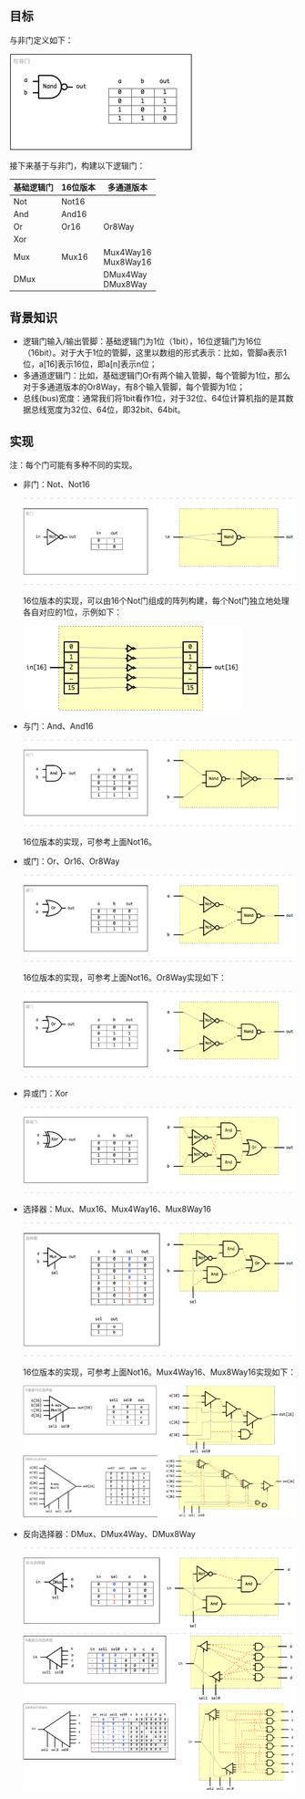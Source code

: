 

## 目标

与非门定义如下：

![与非门](/img/ch01_Nand.png)

接下来基于与非门，构建以下逻辑门：

| 基础逻辑门  | 16位版本 | 多通道版本 |
| ----- | ----- | ----- |
| Not | Not16 | |
| And | And16 | |
| Or | Or16 | Or8Way |
| Xor | | 
| Mux | Mux16 | Mux4Way16 <br> Mux8Way16 |
| DMux | | DMux4Way <br> DMux8Way |


## 背景知识

+ 逻辑门输入/输出管脚：基础逻辑门为1位（1bit），16位逻辑门为16位（16bit）。对于大于1位的管脚，这里以数组的形式表示：比如，管脚a表示1位，a[16]表示16位，即a[n]表示n位；
+ 多通道逻辑门：比如，基础逻辑门Or有两个输入管脚，每个管脚为1位，那么对于多通道版本的Or8Way，有8个输入管脚，每个管脚为1位；
+ 总线(bus)宽度：通常我们将1bit看作1位，对于32位、64位计算机指的是其数据总线宽度为32位、64位，即32bit、64bit。


## 实现

注：每个门可能有多种不同的实现。

+ 非门：Not、Not16

	![Not](/img/ch01_Not.png)

	16位版本的实现，可以由16个Not门组成的阵列构建，每个Not门独立地处理各自对应的1位，示例如下：

	![Not16](/img/ch01_Not16.png)

+ 与门：And、And16

	![And](/img/ch01_And.png)

	16位版本的实现，可参考上面Not16。

+ 或门：Or、Or16、Or8Way

	![Or](/img/ch01_Or.png)

	16位版本的实现，可参考上面Not16。Or8Way实现如下：

	![Or8Way](/img/ch01_Or.png)

+ 异或门：Xor

	![Xor](/img/ch01_Xor.png)

+ 选择器：Mux、Mux16、Mux4Way16、Mux8Way16

	![Mux](/img/ch01_Mux.png)

	16位版本的实现，可参考上面Not16。Mux4Way16、Mux8Way16实现如下：

	![Mux4Way16](/img/ch01_Mux4Way16.png)
	![Mux8Way16](/img/ch01_Mux8Way16.png)

+ 反向选择器：DMux、DMux4Way、DMux8Way

	![DMux](/img/ch01_DMux.png)
	![DMux4Way](/img/ch01_DMux4Way.png)
	![DMux8Way](/img/ch01_DMux8Way.png)


